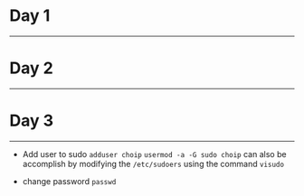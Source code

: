 # Day 1
----
# Day 2
----
# Day 3
----
- Add user to sudo
        `adduser choip`
        `usermod -a -G sudo choip`
    can also be accomplish by modifying the `/etc/sudoers` using the command `visudo`

- change password
        `passwd`


